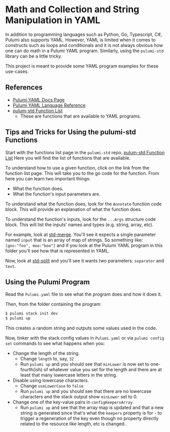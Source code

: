 # Math and Collection and String Manipulation in YAML

In addition to programming languages such as Python, Go, Typescript, C#, Pulumi also supports YAML.
However, YAML is limited when it comes to constructs such as loops and conditionals and it is not always obvious how one can do math in a Pulumi YAML program.
Similarly, using the `pulumi-std` library can be a little tricky.

This project is meant to provide some YAML program examples for these use-cases.

## References
* [Pulumi YAML Docs Page](https://www.pulumi.com/docs/iac/languages-sdks/yaml/)
* [Pulumi YAML Language Reference](https://www.pulumi.com/docs/iac/languages-sdks/yaml/yaml-language-reference/)
* [pulum-std Function List](https://github.com/pulumi/pulumi-std/blob/master/FUNCTION_LIST.md)
  * These are functions that are available to YAML programs.
  
## Tips and Tricks for Using the pulumi-std Functions
Start with the functions list page in the `pulumi-std` repo, [pulum-std Function List](https://github.com/pulumi/pulumi-std/blob/master/FUNCTION_LIST.md)
Here you will find the list of functions that are available.

To understand how to use a given function, click on the link from the function list page.
This will take you to the go code for the function.
From here you can learn two important things:
* What the function does.
* What the function's input parameters are.

To understand what the function does, look for the `Annotate` function code block. This will provide an explanation of what the function does.

To understand the function's inputs, look for the `...Args` structure code block. This will list the inputs' names and types (e.g. string, array, etc).

For example, look at [std-merge](https://github.com/pulumi/pulumi-std/blob/master/std/merge.go).
You'll see it expects a single parameter named `input` that is an array of map of strings.
So something like: `[goo:"foo", moo:"boo"]` and if you look at the Pulumi YAML program in this folder you'll see how that is represented in YAML.

Now, look at [std-split](https://github.com/pulumi/pulumi-std/blob/master/std/split.go) and you'll see it wants two parameters: `separator` and `text`.

## Using the Pulumi Program
Read the `Pulumi.yaml` file to see what the program does and how it does it.

Then, from the folder containing the program:
```bash
$ pulumi stack init dev
$ pulumi up
```

This creates a random string and outputs some values used in the code.

Now, tinker with the stack config values in `Pulumi.yaml` or via `pulumi config set` commands to see what happens when you:
* Change the length of the string.
  * Change `length` to, say, `32`
  * Run `pulumi up` and you should see that `minLower` is now set to one-fourth(ish) of whatever value you set for the length and there are at least that many lowercase letters in the string.
* Disable using lowercase characters.
  * Change `useLowerCase` to `false`
  * Run `pulumi up` and you should see that there are no lowercase characters and the stack output show `minLower` set to 0.
* Change one of the key-value pairs in `configKeepersArray`.
  * Run `pulumi up` and see that the array map is updated and that a new string is generated since that's what the `keepers` property is for - to trigger a regeneration of the key even though no property directly related to the resource like length, etc is changed..
